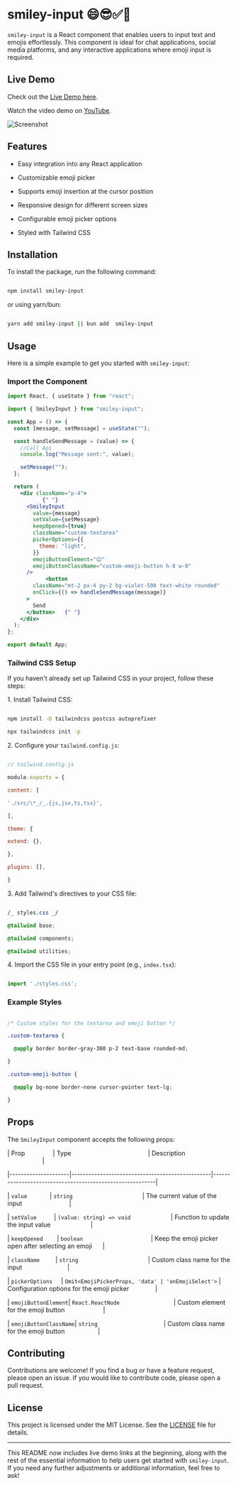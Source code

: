 # smiley-input 😄😎✅👀

`smiley-input` is a React component that enables users to input text and emojis effortlessly. This component is ideal for chat applications, social media platforms, and any interactive applications where emoji input is required.

## Live Demo

Check out the  [Live Demo here](https://smiley-input.vercel.app/).

Watch the video demo on [YouTube](https://youtube.com/demo-video).

![Screenshot](https://raw.githubusercontent.com/awebcode/smiley-input/master/src/assets/smiley-input.png)

## Features

- Easy integration into any React application

- Customizable emoji picker

- Supports emoji insertion at the cursor position

- Responsive design for different screen sizes

- Configurable emoji picker options

- Styled with Tailwind CSS

## Installation

To install the package, run the following command:

```bash

npm install smiley-input

```

or using yarn/bun:

```bash

yarn add smiley-input || bun add  smiley-input

```

## Usage

Here is a simple example to get you started with `smiley-input`:

### Import the Component

```jsx
import React, { useState } from "react";

import { SmileyInput } from "smiley-input";

const App = () => {
  const [message, setMessage] = useState("");

  const handleSendMessage = (value) => {
    //Call Api
    console.log("Message sent:", value);

    setMessage("");
  };

  return (
    <div className="p-4">
           {" "}
      <SmileyInput
        value={message}
        setValue={setMessage}
        keepOpened={true}
        className="custom-textarea"
        pickerOptions={{
          theme: "light",
        }}
        emojiButtonElement="😊"
        emojiButtonClassName="custom-emoji-button h-8 w-8"
      />
            <button
        className="mt-2 px-4 py-2 bg-violet-500 text-white rounded"
        onClick={() => handleSendMessage(message)}
      >
        Send
      </button>   {" "}
    </div>
  );
};

export default App;
```

### Tailwind CSS Setup

If you haven't already set up Tailwind CSS in your project, follow these steps:

1\. Install Tailwind CSS:

```bash

npm install -D tailwindcss postcss autoprefixer

npx tailwindcss init -p

```

2\. Configure your `tailwind.config.js`:

```js

// tailwind.config.js

module.exports = {

content: [

'./src/\*_/_.{js,jsx,ts,tsx}',

],

theme: {

extend: {},

},

plugins: [],

}

```

3\. Add Tailwind's directives to your CSS file:

```css

/_ styles.css _/

@tailwind base;

@tailwind components;

@tailwind utilities;

```

4\. Import the CSS file in your entry point (e.g., `index.tsx`):

```jsx

import './styles.css';

```

### Example Styles

```css

/* Custom styles for the textarea and emoji button */

.custom-textarea {

  @apply border border-gray-300 p-2 text-base rounded-md;

}

.custom-emoji-button {

  @apply bg-none border-none cursor-pointer text-lg;

}

```

## Props

The `SmileyInput` component accepts the following props:

| Prop                | Type                                            | Description                                              |

|---------------------|-------------------------------------------------|----------------------------------------------------------|

| `value`             | `string`                                        | The current value of the input                           |

| `setValue`          | `(value: string) => void`                       | Function to update the input value                       |

| `keepOpened`        | `boolean`                                       | Keep the emoji picker open after selecting an emoji      |

| `className`         | `string`                                        | Custom class name for the input                          |

| `pickerOptions`     | `Omit<EmojiPickerProps, 'data' | 'onEmojiSelect'>` | Configuration options for the emoji picker               |

| `emojiButtonElement`| `React.ReactNode`                               | Custom element for the emoji button                      |

| `emojiButtonClassName`| `string`                                      | Custom class name for the emoji button                   |

## Contributing

Contributions are welcome! If you find a bug or have a feature request, please open an issue. If you would like to contribute code, please open a pull request.

## License

This project is licensed under the MIT License. See the [LICENSE](./LICENSE) file for details.

---

This README now includes live demo links at the beginning, along with the rest of the essential information to help users get started with `smiley-input`. If you need any further adjustments or additional information, feel free to ask!
